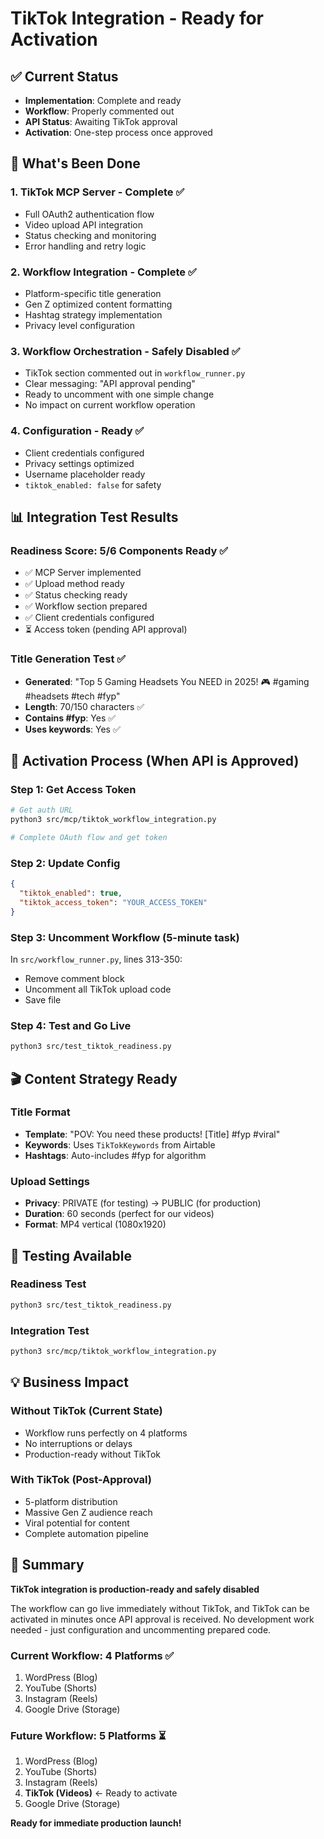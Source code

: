 # TikTok Integration - Ready for Activation

## ✅ Current Status
- **Implementation**: Complete and ready
- **Workflow**: Properly commented out
- **API Status**: Awaiting TikTok approval
- **Activation**: One-step process once approved

## 🎯 What's Been Done

### 1. **TikTok MCP Server** - Complete ✅
- Full OAuth2 authentication flow
- Video upload API integration
- Status checking and monitoring
- Error handling and retry logic

### 2. **Workflow Integration** - Complete ✅
- Platform-specific title generation
- Gen Z optimized content formatting
- Hashtag strategy implementation
- Privacy level configuration

### 3. **Workflow Orchestration** - Safely Disabled ✅
- TikTok section commented out in `workflow_runner.py`
- Clear messaging: "API approval pending"
- Ready to uncomment with one simple change
- No impact on current workflow operation

### 4. **Configuration** - Ready ✅
- Client credentials configured
- Privacy settings optimized
- Username placeholder ready
- `tiktok_enabled: false` for safety

## 📊 Integration Test Results

### Readiness Score: 5/6 Components Ready ✅
- ✅ MCP Server implemented
- ✅ Upload method ready
- ✅ Status checking ready
- ✅ Workflow section prepared
- ✅ Client credentials configured
- ⏳ Access token (pending API approval)

### Title Generation Test ✅
- **Generated**: "Top 5 Gaming Headsets You NEED in 2025! 🎮 #gaming #headsets #tech #fyp"
- **Length**: 70/150 characters ✅
- **Contains #fyp**: Yes ✅
- **Uses keywords**: Yes ✅

## 🚀 Activation Process (When API is Approved)

### Step 1: Get Access Token
```bash
# Get auth URL
python3 src/mcp/tiktok_workflow_integration.py

# Complete OAuth flow and get token
```

### Step 2: Update Config
```json
{
  "tiktok_enabled": true,
  "tiktok_access_token": "YOUR_ACCESS_TOKEN"
}
```

### Step 3: Uncomment Workflow (5-minute task)
In `src/workflow_runner.py`, lines 313-350:
- Remove comment block
- Uncomment all TikTok upload code
- Save file

### Step 4: Test and Go Live
```bash
python3 src/test_tiktok_readiness.py
```

## 🎬 Content Strategy Ready

### Title Format
- **Template**: "POV: You need these products! [Title] #fyp #viral"
- **Keywords**: Uses `TikTokKeywords` from Airtable
- **Hashtags**: Auto-includes #fyp for algorithm

### Upload Settings
- **Privacy**: PRIVATE (for testing) → PUBLIC (for production)
- **Duration**: 60 seconds (perfect for our videos)
- **Format**: MP4 vertical (1080x1920)

## 🔧 Testing Available

### Readiness Test
```bash
python3 src/test_tiktok_readiness.py
```

### Integration Test
```bash
python3 src/mcp/tiktok_workflow_integration.py
```

## 💡 Business Impact

### Without TikTok (Current State)
- Workflow runs perfectly on 4 platforms
- No interruptions or delays
- Production-ready without TikTok

### With TikTok (Post-Approval)
- 5-platform distribution
- Massive Gen Z audience reach
- Viral potential for content
- Complete automation pipeline

## 🎉 Summary

**TikTok integration is production-ready and safely disabled**

The workflow can go live immediately without TikTok, and TikTok can be activated in minutes once API approval is received. No development work needed - just configuration and uncommenting prepared code.

### Current Workflow: 4 Platforms ✅
1. WordPress (Blog)
2. YouTube (Shorts)
3. Instagram (Reels)
4. Google Drive (Storage)

### Future Workflow: 5 Platforms ⏳
1. WordPress (Blog)
2. YouTube (Shorts)
3. Instagram (Reels)
4. **TikTok (Videos)** ← Ready to activate
5. Google Drive (Storage)

**Ready for immediate production launch!**